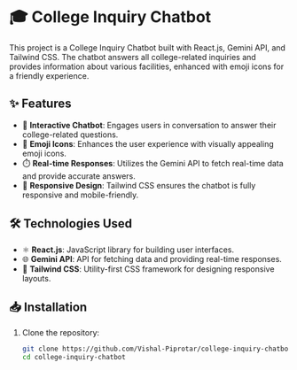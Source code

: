 # 🎓 College Inquiry Chatbot

This project is a College Inquiry Chatbot built with React.js, Gemini API, and Tailwind CSS. The chatbot answers all college-related inquiries and provides information about various facilities, enhanced with emoji icons for a friendly experience.

## ✨ Features

- 🤖 **Interactive Chatbot**: Engages users in conversation to answer their college-related questions.
- 🎉 **Emoji Icons**: Enhances the user experience with visually appealing emoji icons.
- ⏱️ **Real-time Responses**: Utilizes the Gemini API to fetch real-time data and provide accurate answers.
- 📱 **Responsive Design**: Tailwind CSS ensures the chatbot is fully responsive and mobile-friendly.

## 🛠️ Technologies Used

- ⚛️ **React.js**: JavaScript library for building user interfaces.
- 🌐 **Gemini API**: API for fetching data and providing real-time responses.
- 🎨 **Tailwind CSS**: Utility-first CSS framework for designing responsive layouts.

## 📥 Installation

1. Clone the repository:
   ```bash
   git clone https://github.com/Vishal-Piprotar/college-inquiry-chatbot.git
   cd college-inquiry-chatbot
   ```
